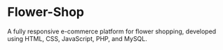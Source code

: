 # Flower-Shop
A fully responsive e-commerce platform for flower shopping, developed using HTML, CSS, JavaScript, PHP, and MySQL.

